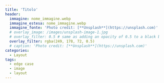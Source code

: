 ```yaml
---
title: 'Titolo'
header:
  immagine: nome_immagine.webp
  immagine_estesa: nome_immagine.webp
  immagine_fonte: 'Photo credit: [**Unsplash**](https://unsplash.com)'
  # overlay_image: /images/unsplash-image-1.jpg
  # overlay_filter: 0.5 # same as adding an opacity of 0.5 to a black background
  overlay_filter: rgba(249, 178, 72, 0.5)
  # caption: 'Photo credit: [**Unsplash**](https://unsplash.com)'
categories:
  - Layout
tags:
  - edge case
  - image
  - layout
---
```

